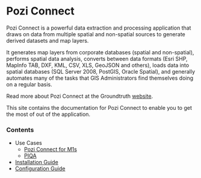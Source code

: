 # Pozi Connect

Pozi Connect is a powerful data extraction and processing application that draws on data from multiple spatial and non-spatial sources to generate derived datasets and map layers.

It generates map layers from corporate databases (spatial and non-spatial), performs spatial data analysis, converts between data formats (Esri SHP, MapInfo TAB, DXF, KML, CSV, XLS, GeoJSON and others), loads data into spatial databases (SQL Server 2008, PostGIS, Oracle Spatial), and generally automates many of the tasks that GIS Administrators find themselves doing on a regular basis.

Read more about Pozi Connect at the Groundtruth [website](http://www.groundtruth.com.au/pozi-connect/).

This site contains the documentation for Pozi Connect to enable you to get the most of out of the application.

### Contents

* Use Cases
  * [Pozi Connect for M1s](/poziconnect/m1s)
  * [PIQA](/poziconnect/piqa)
* [Installation Guide](/poziconnect/installation)
* [Configuration Guide](/poziconnect/configuration)
